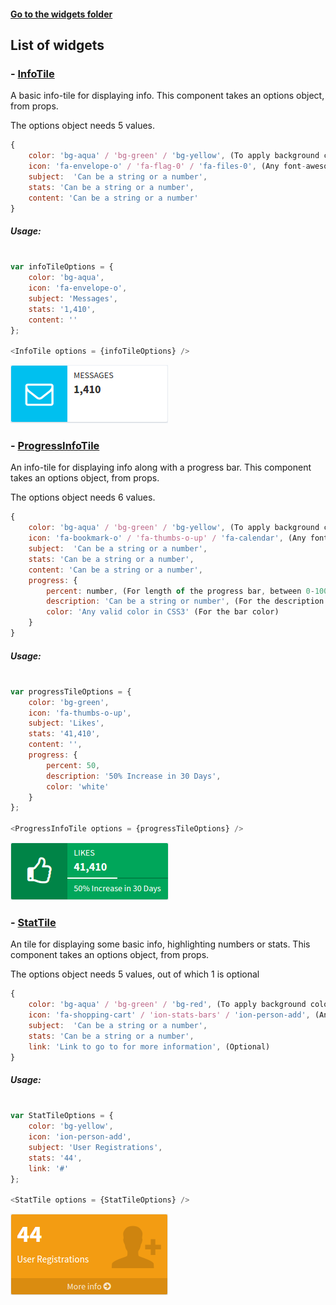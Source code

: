 #### [Go to the widgets folder](./js/components/page-widgets)

## List of widgets


### - [InfoTile](./js/components/page-widgets/info-tile.js)

A basic info-tile for displaying info. This component takes an options object, from props.

The options object needs 5 values.

```javascript
{
	color: 'bg-aqua' / 'bg-green' / 'bg-yellow', (To apply background color to the icon),
	icon: 'fa-envelope-o' / 'fa-flag-0' / 'fa-files-0', (Any font-awesome icon)
	subject:  'Can be a string or a number',
	stats: 'Can be a string or a number',
	content: 'Can be a string or a number'
}
```
##### Usage: 

```javascript

var infoTileOptions = {
	color: 'bg-aqua',
	icon: 'fa-envelope-o',
	subject: 'Messages',
	stats: '1,410',
	content: '' 
};

<InfoTile options = {infoTileOptions} />
```

![](../../screenshots/info-tile.png)


### - [ProgressInfoTile](./js/components/page-widgets/progress-info-tile.js)

An info-tile for displaying info along with a progress bar. This component takes an options object, from props.

The options object needs 6 values.

```javascript
{
	color: 'bg-aqua' / 'bg-green' / 'bg-yellow', (To apply background color to the icon),
	icon: 'fa-bookmark-o' / 'fa-thumbs-o-up' / 'fa-calendar', (Any font-awesome icon)
	subject:  'Can be a string or a number',
	stats: 'Can be a string or a number',
	content: 'Can be a string or a number',
	progress: {
		percent: number, (For length of the progress bar, between 0-100) 
		description: 'Can be a string or number', (For the description in the progress bar)
		color: 'Any valid color in CSS3' (For the bar color)
	}
}
```
##### Usage: 

```javascript

var progressTileOptions = {
	color: 'bg-green',
	icon: 'fa-thumbs-o-up',
	subject: 'Likes',
	stats: '41,410',
	content: '',
	progress: {
	    percent: 50,
	    description: '50% Increase in 30 Days',
	    color: 'white'
	} 
};

<ProgressInfoTile options = {progressTileOptions} />
```

![](../../screenshots/progress-info-tile.png)


### - [StatTile](./js/components/page-widgets/stat-tile.js)

An tile for displaying some basic info, highlighting numbers or stats. This component takes an options object, from props.

The options object needs 5 values, out of which 1 is optional

```javascript
{
	color: 'bg-aqua' / 'bg-green' / 'bg-red', (To apply background color to the icon),
	icon: 'fa-shopping-cart' / 'ion-stats-bars' / 'ion-person-add', (Any font-awesome icon)
	subject:  'Can be a string or a number',
	stats: 'Can be a string or a number',
	link: 'Link to go to for more information',	(Optional)
}
```
##### Usage: 

```javascript

var StatTileOptions = {
	color: 'bg-yellow',
	icon: 'ion-person-add',
	subject: 'User Registrations',
	stats: '44',
	link: '#' 
};

<StatTile options = {StatTileOptions} />
```

![](../../screenshots/stat-tile.png)